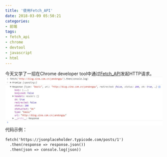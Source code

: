 ```yaml
---
title: '使用Fetch_API'
date: 2018-03-09 05:50:21
categories: 
- 前端
tags: 
- fetch_api
- chrome
- devtool
- javascript
- html
---
```

今天又学了一招在Chrome developer tool中通过[Fetch_API](https://developer.mozilla.org/en-US/docs/Web/API/Fetch_API)发起HTTP请求。
![fetch_api](/images/2018/03/fetch_api.jpg)代码示例：
```
fetch('https://jsonplaceholder.typicode.com/posts/1')
  .then(response => response.json())
  .then(json => console.log(json))
```


